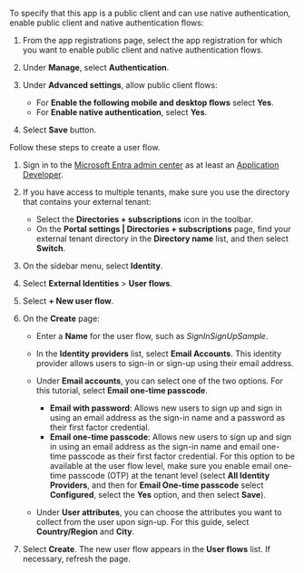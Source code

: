 To specify that this app is a public client and can use native authentication, enable public client and native authentication flows:

1. From the app registrations page, select the app registration for which you want to enable public client and native authentication flows.
1. Under **Manage**, select **Authentication**.
1. Under **Advanced settings**, allow public client flows:

    - For **Enable the following mobile and desktop flows** select **Yes**.
    - For **Enable native authentication**, select **Yes**.

1. Select **Save** button.

Follow these steps to create a user flow.

1. Sign in to the [Microsoft Entra admin center](https://entra.microsoft.com/) as at least an [Application Developer](/entra/identity/role-based-access-control/permissions-reference).
1. If you have access to multiple tenants, make sure you use the directory that contains your external tenant:

    - Select the **Directories + subscriptions** icon in the toolbar.
    - On the **Portal settings | Directories + subscriptions** page, find your external tenant directory in the **Directory name** list, and then select **Switch**.

1. On the sidebar menu, select **Identity**.
1. Select **External Identities** > **User flows**.
1. Select **+ New user flow**.
1. On the **Create** page:

    - Enter a **Name** for the user flow, such as _SignInSignUpSample_.
    - In the **Identity providers** list, select **Email Accounts**. This identity provider allows users to sign-in or sign-up using their email address.
    - Under **Email accounts**, you can select one of the two options. For this tutorial, select **Email one-time passcode**.

      - **Email with password**: Allows new users to sign up and sign in using an email address as the sign-in name and a password as their first factor credential.
      - **Email one-time passcode**: Allows new users to sign up and sign in using an email address as the sign-in name and email one-time passcode as their first factor credential. For this option to be available at the user flow level, make sure you enable email one-time passcode (OTP) at the tenant level (select **All Identity Providers**, and then for **Email One-time passcode** select **Configured**, select the **Yes** option, and then select **Save**).

    - Under **User attributes**, you can choose the attributes you want to collect from the user upon sign-up. For this guide, select **Country/Region** and **City**.

1. Select **Create**. The new user flow appears in the **User flows** list. If necessary, refresh the page.

